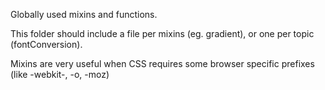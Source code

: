Globally used mixins and functions.

This folder should include a file per mixins (eg. gradient), or one per topic (fontConversion).

Mixins are very useful when CSS requires some browser specific prefixes (like -webkit-, -o, -moz)

